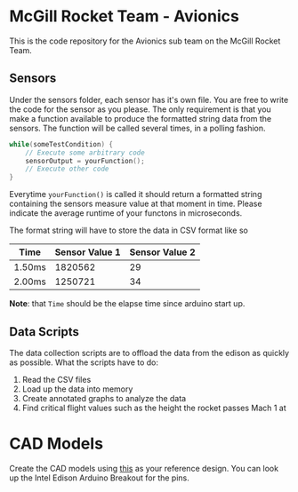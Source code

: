 # McGill Rocket Team - Avionics
This is the code repository for the Avionics sub team on the McGill Rocket Team.

## Sensors
Under the sensors folder, each sensor has it's own file. You are free to write the code for the sensor as you please. The only requirement is that you make a function available to produce the formatted string data from the sensors. The function will be called several times, in a polling fashion.

```C
while(someTestCondition) {
    // Execute some arbitrary code
    sensorOutput = yourFunction();
    // Execute other code
}
```

Everytime `yourFunction()` is called it should return a formatted string containing the sensors measure value at that moment in time. Please indicate the average runtime of your functons in microseconds.

The format string will have to store the data in CSV format like so

| Time   | Sensor Value 1 | Sensor Value 2 |
|--------|----------------|----------------|
| 1.50ms | 1820562        | 29             |
| 2.00ms | 1250721        | 34             |

**Note**: that `Time` should be the elapse time since arduino start up.

## Data Scripts
The data collection scripts are to offload the data from the edison as quickly as possible.
What the scripts have to do:
1. Read the CSV files
2. Load up the data into memory
3. Create annotated graphs to analyze the data
4. Find critical flight values such as the height the rocket passes Mach 1 at

# CAD Models
Create the CAD models using [this](https://drive.google.com/open?id=0BzpGM0km5hh2N3dQbWIySmU0RWs) as your reference design. You can look up the Intel Edison Arduino Breakout for the pins.